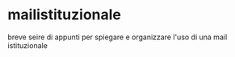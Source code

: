 # mailistituzionale
breve seire di appunti per spiegare e organizzare l'uso di una mail istituzionale
